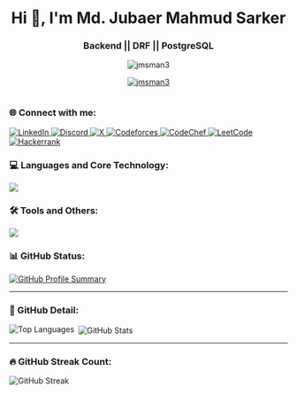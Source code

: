<h1 align="center">Hi 👋, I'm Md. Jubaer Mahmud Sarker</h1>
<h3 align="center">Backend || DRF || PostgreSQL</h3>

<p align="center">
    <img src="https://komarev.com/ghpvc/?username=jmsman3&label=Profile%20views&color=0e75b6&style=flat" alt="jmsman3" />
</p>



<p align="center">
    <a href="https://github.com/ryo-ma/github-profile-trophy">
        <img src="https://github-profile-trophy.vercel.app/?username=jmsman3&theme=onedark&no-frame=true&margin-w=15" alt="jmsman3" style="max-width: 100%;" />
    </a>
</p>

<p align="center">
    <a href="https://twitter.com/" target="blank">
        <img src="https://img.shields.io/twitter/follow/?logo=twitter&style=for-the-badge" alt="" />
    </a>
</p>


<h3 align="left">🌐 Connect with me:</h3>

<!-- <p align="left">
    <a href="https://linkedin.com/in/jmsman3" target="blank">
        <img align="center" src="https://raw.githubusercontent.com/rahuldkjain/github-profile-readme-generator/master/src/images/icons/Social/linked-in-alt.svg" alt="jmsman3" height="30" width="40" />
    </a>
    <a href="https://fb.com/jmsman33" target="blank">
        <img align="center" src="https://raw.githubusercontent.com/rahuldkjain/github-profile-readme-generator/master/src/images/icons/Social/facebook.svg" alt="jmsman33" height="30" width="40" />
    </a>
    <a href="https://codeforces.com/profile/jmsman3" target="blank">
        <img align="center" src="https://raw.githubusercontent.com/rahuldkjain/github-profile-readme-generator/master/src/images/icons/Social/codeforces.svg" alt="jmsman3" height="30" width="40" />
    </a>
    <a href="https://www.leetcode.com/jmsman3" target="blank">
        <img align="center" src="https://raw.githubusercontent.com/rahuldkjain/github-profile-readme-generator/master/src/images/icons/Social/leet-code.svg" alt="jmsman3" height="30" width="40" />
    </a>
    <a href="https://discord.com/users/837661705038332004" target="blank">
    <img align="center" src="https://raw.githubusercontent.com/rahuldkjain/github-profile-readme-generator/master/src/images/icons/Social/discord.svg" alt="Discord" height="30" width="40" />
</a>
</p> -->
<p dir="auto">
    <a href="https://www.linkedin.com/in/jmsman3/" rel="nofollow">
        <img src="https://camo.githubusercontent.com/0c59c81be6c6e981fbad69ea742692368b3fdc1018090a34cb7764dfea5a1a91/68747470733a2f2f696d672e736869656c64732e696f2f62616467652f6c696e6b6564696e2d2532333030373742352e7376673f7374796c653d666f722d7468652d6261646765266c6f676f3d6c696e6b6564696e266c6f676f436f6c6f723d7768697465" alt="LinkedIn" data-canonical-src="https://img.shields.io/badge/linkedin-%230077B5.svg?style=for-the-badge&amp;logo=linkedin&amp;logoColor=white" style="max-width: 100%;">
    </a>
    <a href="https://discord.com/users/837661705038332004" rel="nofollow">
        <img src="https://camo.githubusercontent.com/404c37b96536f6a6f4740fe538fbbd1a05885008f18efd46c127a6964d3fb9fc/68747470733a2f2f696d672e736869656c64732e696f2f62616467652f446973636f72642d2532333538363546322e7376673f7374796c653d666f722d7468652d6261646765266c6f676f3d646973636f7264266c6f676f436f6c6f723d7768697465" alt="Discord" data-canonical-src="https://img.shields.io/badge/Discord-%235865F2.svg?style=for-the-badge&amp;logo=discord&amp;logoColor=white" style="max-width: 100%;">
    </a>
    <a href="https://twitter.com/jmsman3" rel="nofollow">
        <img src="https://camo.githubusercontent.com/9d786d74c3c2e6b0249c2d4f8fe92a6e9245b13940e99ce35075459cb95bc582/68747470733a2f2f696d672e736869656c64732e696f2f62616467652f582d2532333030303030302e7376673f7374796c653d666f722d7468652d6261646765266c6f676f3d58266c6f676f436f6c6f723d7768697465" alt="X" data-canonical-src="https://img.shields.io/badge/X-%23000000.svg?style=for-the-badge&amp;logo=X&amp;logoColor=white" style="max-width: 100%;">
    </a>
    <a href="https://codeforces.com/profile/jmsman3" rel="nofollow">
        <img src="https://camo.githubusercontent.com/2cb1e95250338741ec87371adc9b317cb6f54f0440e2fc92faa316e8844947b2/68747470733a2f2f696d672e736869656c64732e696f2f62616467652f436f6465666f726365732d3434356639643f7374796c653d666f722d7468652d6261646765266c6f676f3d436f6465666f72636573266c6f676f436f6c6f723d7768697465" alt="Codeforces" data-canonical-src="https://img.shields.io/badge/Codeforces-445f9d?style=for-the-badge&amp;logo=Codeforces&amp;logoColor=white" style="max-width: 100%;">
    </a>
    <a href="https://www.codechef.com/users/jmsman3" rel="nofollow">
        <img src="https://camo.githubusercontent.com/513f7a32eb9267250a71ea54dddd6701e0495a3bd5c077ac6686dc4c7322ed7d/68747470733a2f2f696d672e736869656c64732e696f2f62616467652f436f6465436865662d2532333936344230302e7376673f7374796c653d666f722d7468652d6261646765266c6f676f3d436f646543686566266c6f676f436f6c6f723d7768697465" alt="CodeChef" data-canonical-src="https://img.shields.io/badge/CodeChef-%23964B00.svg?style=for-the-badge&amp;logo=CodeChef&amp;logoColor=white" style="max-width: 100%;">
    </a>
    <a href="https://leetcode.com/jmsman3/" rel="nofollow">
        <img src="https://camo.githubusercontent.com/5fa7721f4465f6fb6e7d0e2f5a8b44bc052bb5070a02c1ebe355dfe34bbf2bc1/68747470733a2f2f696d672e736869656c64732e696f2f62616467652f4c656574436f64652d3030303030303f7374796c653d666f722d7468652d6261646765266c6f676f3d4c656574436f6465266c6f676f436f6c6f723d23643136633036" alt="LeetCode" data-canonical-src="https://img.shields.io/badge/LeetCode-000000?style=for-the-badge&amp;logo=LeetCode&amp;logoColor=#d16c06" style="max-width: 100%;">
    </a>
    <a href="https://www.hackerrank.com/jmsman3" rel="nofollow">
        <img src="https://camo.githubusercontent.com/54858485d9b1c376a42e213f4a08e62c4911cae29bf25bf255659f450a20197d/68747470733a2f2f696d672e736869656c64732e696f2f62616467652f2d4861636b657272616e6b2d3245433836363f7374796c653d666f722d7468652d6261646765266c6f676f3d4861636b657252616e6b266c6f676f436f6c6f723d7768697465" alt="Hackerrank" data-canonical-src="https://img.shields.io/badge/-Hackerrank-2EC866?style=for-the-badge&amp;logo=HackerRank&amp;logoColor=white" style="max-width: 100%;">
    </a>
</p>



<h3 align="left">💻 Languages and Core Technology: </h3>
<p align="left">
<!--     <a href="https://www.cprogramming.com/" target="_blank" rel="noreferrer">
        <img src="https://raw.githubusercontent.com/devicons/devicon/master/icons/c/c-original.svg" alt="c" width="40" height="40" />
    </a>
    <a href="https://www.w3schools.com/cpp/" target="_blank" rel="noreferrer">
        <img src="https://raw.githubusercontent.com/devicons/devicon/master/icons/cplusplus/cplusplus-original.svg" alt="cplusplus" width="40" height="40" />
    </a>
    <a href="https://www.python.org" target="_blank" rel="noreferrer">
        <img src="https://raw.githubusercontent.com/devicons/devicon/master/icons/python/python-original.svg" alt="python" width="40" height="40" />
    </a>
    <a href="https://www.w3.org/html/" target="_blank" rel="noreferrer">
        <img src="https://raw.githubusercontent.com/devicons/devicon/master/icons/html5/html5-original-wordmark.svg" alt="html5" width="40" height="40" />
    </a>
    <a href="https://www.w3schools.com/css/" target="_blank" rel="noreferrer">
        <img src="https://raw.githubusercontent.com/devicons/devicon/master/icons/css3/css3-original-wordmark.svg" alt="css3" width="40" height="40" />
    </a>
    <a href="https://tailwindcss.com/" target="_blank" rel="noreferrer">
        <img src="https://www.vectorlogo.zone/logos/tailwindcss/tailwindcss-icon.svg" alt="tailwind" width="40" height="40" />
    </a>
    <a href="https://getbootstrap.com" target="_blank" rel="noreferrer">
        <img src="https://raw.githubusercontent.com/devicons/devicon/master/icons/bootstrap/bootstrap-original-wordmark.svg" alt="bootstrap" width="40" height="40" />
    </a>
    <a href="https://developer.mozilla.org/en-US/docs/Web/JavaScript" target="_blank" rel="noreferrer">
        <img src="https://raw.githubusercontent.com/devicons/devicon/master/icons/javascript/javascript-original.svg" alt="javascript" width="40" height="40" />
    </a>
    <a href="https://www.djangoproject.com/" target="_blank" rel="noreferrer">
        <img src="https://cdn.worldvectorlogo.com/logos/django.svg" alt="django" width="40" height="40" />
    </a>
     <a href="https://www.django-rest-framework.org/" target="_blank" rel="noreferrer">
        <img src="https://www.fullstackpython.com/img/logos/django-rest-framework.png" alt="django-rest-framework" width="40" height="40" />
    </a>
    <a href="https://www.mysql.com/" target="_blank" rel="noreferrer">
        <img src="https://raw.githubusercontent.com/devicons/devicon/master/icons/mysql/mysql-original-wordmark.svg" alt="mysql" width="40" height="40" />
    </a>
    <a href="https://sqlite.org/" target="_blank" rel="noreferrer">
        <img src="https://raw.githubusercontent.com/devicons/devicon/master/icons/sqlite/sqlite-original.svg" alt="sqlite" width="40" height="40" />
    </a>
    <a href="https://www.postgresql.org/" target="_blank" rel="noreferrer">
        <img src="https://raw.githubusercontent.com/devicons/devicon/master/icons/postgresql/postgresql-original.svg" alt="postgresql" width="40" height="40" />
    </a>
     <a href="https://www.mysql.com/products/workbench/" target="_blank" rel="noreferrer">
        <img src="https://raw.githubusercontent.com/devicons/devicon/master/icons/mysql/mysql-original.svg" alt="MySQL Workbench" width="40" height="40" />
    </a> -->
<!--     <a href="https://www.linkedin.com/in/jmsman3/" rel="nofollow">
    <img src="https://camo.githubusercontent.com/7366ec05db3130bfe4d1b1286124cced0f98c5e0ab808635df557e492c08f7f1/68747470733a2f2f736b696c6c69636f6e732e6465762f69636f6e733f693d6a732c70792c632c6370702c6e6f64656a732c657870726573732c72656163742c6e6578746a732c6d7973716c2c6d6f6e676f64622c66697265626173652c68746d6c2c6373732c7461696c77696e642c626f6f747374726170" data-canonical-src="https://skillicons.dev/icons?i=js,py,c,cpp,nodejs,express,react,nextjs,mysql,mongodb,firebase,html,css,tailwind,bootstrap" style="max-width: 100%;">
  </a> -->
   <!-- Languages/Technologies Section -->
<a href="https://www.linkedin.com/in/jmsman3/" rel="nofollow">
    <img src="https://skillicons.dev/icons?i=c,cpp,python,html,css,tailwind,bootstrap,javascript,django,sqlite,mysql,postgresql" 
    style="max-width: 100%;">
</a>

<!-- Tools Section -->

<h3 align="left">🛠 Tools and Others: </h3>
<!-- <a href="https://www.linkedin.com/in/jmsman3/" rel="nofollow">
    <img src="https://skillicons.dev/icons?i=git,github,vscode,postman" 
    style="max-width: 100%;">
</a>
 -->
 <a href="https://www.linkedin.com/in/jmsman3/" rel="nofollow">
    <img src="https://skillicons.dev/icons?i=git,github,vscode,postman,netlify,vercel,notion,figma,supabase" 
    style="max-width: 100%;">
</a>



</p>

<h3 style="text-align: left;">📊 GitHub Status: </h3>
<p dir="auto">
    <a target="_blank" rel="noopener noreferrer nofollow" href="https://github-profile-summary-cards.vercel.app/api/cards/profile-details?username=jmsman3&theme=radical">
        <img src="https://github-profile-summary-cards.vercel.app/api/cards/profile-details?username=jmsman3&theme=radical" alt="GitHub Profile Summary" style="max-width: 100%;">
    </a>
</p>

----------------------------------------------------------------------------------------------------------------------------------------

<h3 style="text-align: left;">📖 GitHub Detail: </h3>
<p>
    <img align="left"
        src="https://github-readme-stats.vercel.app/api/top-langs?username=jmsman3&show_icons=true&locale=en&layout=compact&theme=radical"
        alt="Top Languages" />
</p>
    
<p dir="auto">&nbsp;<img align="center" src="https://github-readme-stats.vercel.app/api?username=jmsman3&show_icons=true&locale=en&theme=ambient_gradient&hide_border=false" alt="GitHub Stats" /></p>

----------------------------------------------------------------------------------------------------------------------------------------
<h3 style="text-align: left;"> 🔥 GitHub Streak Count:</h3>
<p>
    <img align="center" src="https://github-readme-streak-stats.herokuapp.com/?user=jmsman3&theme=ambient_gradient&hide_border=false" alt="GitHub Streak" />
</p>

 

